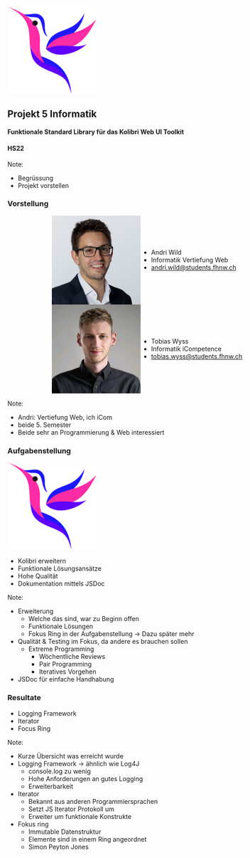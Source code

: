 <img src="assets/kolibri-logo.png" width="200"/>

## Projekt 5 Informatik
#### Funktionale Standard Library für das Kolibri Web UI Toolkit
#### HS22

Note:
* Begrüssung
* Projekt vorstellen




### Vorstellung
<div style="display: flex; justify-content: left; align-items: center; margin-left: 100px;">
  <img src="assets/profile-images/andri-wild.jpg" alt="drawing" width="200"/>
  <ul>
    <li> Andri Wild </li>
    <li> Informatik Vertiefung Web </li>
    <li> <a href="mailto:andri.wild@students.fhnw.ch">andri.wild@students.fhnw.ch</a> </li>
  </ul>
</div>
<div style="display: flex; justify-content: left; align-items: center; margin-left: 100px;">
  <img src="assets/profile-images/tobias-wyss.jpg" alt="drawing" width="200"/>
  <ul>
    <li> Tobias Wyss </li>
    <li> Informatik iCompetence </li>
    <li> <a href="mailto:tobias.wyss@students.fhnw.ch">tobias.wyss@students.fhnw.ch</a> </li>
  </ul>
</div>

Note:
* Andri: Vertiefung Web, ich iCom
* beide 5. Semester
* Beide sehr an Programmierung & Web interessiert




### Aufgabenstellung
<img src="assets/kolibri-logo.png" width="200"/>

- Kolibri erweitern                       <!-- .elements class="fragment" data-fragment-index="1" --> 
- Funktionale Lösungsansätze              <!-- .elements class="fragment" data-fragment-index="2" -->
- Hohe Qualität                           <!-- .elements class="fragment" data-fragment-index="3" -->
- Dokumentation mittels JSDoc             <!-- .elements class="fragment" data-fragment-index="4" -->

Note:
* Erweiterung 
  * Welche das sind, war zu Beginn offen
  * Funktionale Lösungen
  * Fokus Ring in der Aufgabenstellung -> Dazu später mehr
* Qualität & Testing im Fokus, da andere es brauchen sollen
  * Extreme Programming
    * Wöchentliche Reviews
    * Pair Programming
    * Iteratives Vorgehen
* JSDoc für einfache Handhabung



### Resultate
* Logging Framework                <!-- .elements class="fragment" data-fragment-index="1" -->
* Iterator                         <!-- .elements class="fragment" data-fragment-index="2" -->
* Focus Ring                       <!-- .elements class="fragment" data-fragment-index="3" -->

Note:
* Kurze Übersicht was erreicht wurde 
* Logging Framework -> ähnlich wie Log4J
  * console.log zu wenig
  * Hohe Anforderungen an gutes Logging
  * Erweiterbarkeit
* Iterator
  * Bekannt aus anderen Programmiersprachen
  * Setzt JS Iterator Protokoll um
  * Erweiter um funktionale Konstrukte
* Fokus ring
  * Immutable Datenstruktur
  * Elemente sind in einem Ring angeordnet
  * Simon Peyton Jones
